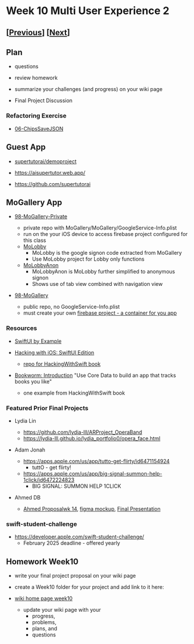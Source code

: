 # Week 10 Multi User Experience 2

## [[Previous](./09_multi.md)] [[Next](./11_proposal.md)]

## Plan

- questions

- review homework

- summarize your challenges (and progress) on your wiki page

- Final Project Discussion

### Refactoring Exercise

- [06-ChipsSaveJSON](https://github.com/molab-itp/06-ChipsSaveJSON)

## Guest App

- [supertutorai/demoproject](https://github.com/supertutorai/demoproject)

- https://aisupertutor.web.app/

- https://github.com/supertutorai

## MoGallery App

- [98-MoGallery-Private](https://github.com/molab-itp/98-MoGallery-Private)

  - private repo with MoGallery/MoGallery/GoogleService-Info.plist
  - run on the your iOS device to access firebase project configured for this class
  - [MoLobby](https://github.com/molab-itp/98-MoGallery-Private/tree/main/MoLobby)
    - MoLobby is the google signon code extracted from MoGallery
    - Use MoLobby project for Lobby only functions
  - [MoLobbyAnon](https://github.com/molab-itp/98-MoGallery-Private/tree/main/MoLobbyAnon)
    - MoLobbyAnon is MoLobby further simplified to anonymous signon
    - Shows use of tab view combined with navigation view

- [98-MoGallery](https://github.com/molab-itp/98-MoGallery)
  - public repo, no GoogleService-Info.plist
  - must create your own [firebase project - a container for you app](https://firebase.google.com/)

### Resources

- [SwiftUI by Example](https://www.hackingwithswift.com/quick-start/swiftui)

- [Hacking with iOS: SwiftUI Edition](https://www.hackingwithswift.com/books/ios-swiftui)

  - [repo for HackingWithSwift book](https://github.com/twostraws/HackingWithSwift)

- [Bookworm: Introduction](https://www.hackingwithswift.com/books/ios-swiftui/bookworm-introduction) "Use Core Data to build an app that tracks books you like"
  - one example from HackingWithSwift book

### Featured Prior Final Projects

- Lydia Lin

  - https://github.com/lydia-lll/ARProject_OperaBand
  - https://lydia-lll.github.io/lydia_portfolio0/opera_face.html

- Adam Jonah

  - https://apps.apple.com/us/app/tutto-get-flirty/id6471154924
    - tuttO - get flirty!
  - https://apps.apple.com/us/app/big-signal-summon-help-1click/id6472224823
    - BIG SIGNAL: SUMMON HELP 1CLICK

- Ahmed DB
  - [Ahmed Proposal](https://github.com/molab-itp/content-2023-Fa/wiki/02-Ahmed-Dadabai)[wk 14](https://github.com/Ahmed54123/Ahmed_molab-2023/tree/main/Final%20Assets), [figma mockup](https://www.figma.com/file/pD43XutC2079OJenlvmMP1/Fridge?type=design&node-id=0-1&mode=design&t=GmVAiVgbJBCplJ14-0), [Final Presentation](https://www.canva.com/design/DAF3maDvjZQ/9GW_SIBZTIrSAIPXfpAOEg/edit?utm_content=DAF3maDvjZQ&utm_campaign=designshare&utm_medium=link2&utm_source=sharebutton)

### swift-student-challenge

- https://developer.apple.com/swift-student-challenge/
  - February 2025 deadline - offered yearly

## Homework Week10

- write your final project proposal on your wiki page

- create a Week10 folder for your project and add link to it here:

- [wiki home page week10](https://github.com/molab-itp/content-2024-09/wiki#week-10-homework)

  - update your wiki page with your
    - progress,
    - problems,
    - plans, and
    - questions
